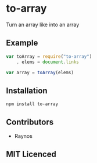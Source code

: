 # to-array

Turn an array like into an array

## Example

``` js
var toArray = require("to-array")
    , elems = document.links

var array = toArray(elems)
```

## Installation

`npm install to-array`

## Contributors

 - Raynos

## MIT Licenced